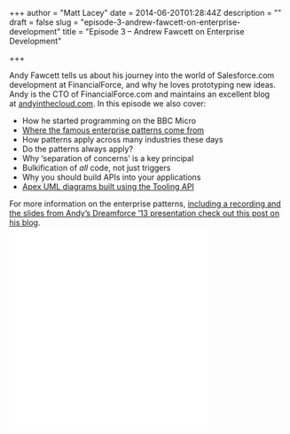 +++
author = "Matt Lacey"
date = 2014-06-20T01:28:44Z
description = ""
draft = false
slug = "episode-3-andrew-fawcett-on-enterprise-development"
title = "Episode 3 – Andrew Fawcett on Enterprise Development"

+++


<p>Andy Fawcett tells us about his journey into the world of Salesforce.com development at FinancialForce, and why he loves prototyping new ideas. Andy is the CTO of FinancialForce.com and maintains an excellent blog at <a href="http://andyinthecloud.com/" target="_blank">andyinthecloud.com</a>. In this episode we also cover:</p>
<ul>
<li>How he started programming on the BBC Micro</li>
<li><a href="http://andyinthecloud.com/category/design-patterns/" target="_blank">Where the famous enterprise patterns come from</a></li>
<li>How patterns apply across many industries these days</li>
<li>Do the patterns always apply?</li>
<li>Why &#8216;separation of concerns&#8217; is a key principal</li>
<li>Bulkification of <em>all</em> code, not just triggers</li>
<li>Why you should build APIs into your applications</li>
<li><a href="http://andyinthecloud.com/2014/03/17/going-native-with-the-apex-uml-tool-and-tooling-api/" target="_blank">Apex UML diagrams built using the Tooling API</a></li>
</ul>
<p>For more information on the enterprise patterns, <a href="http://andyinthecloud.com/2013/09/13/ideas-for-apex-enterprise-patterns-dreamforce-2013-session/" target="_blank">including a recording and the slides from Andy&#8217;s Dreamforce &#8217;13 presentation check out this post on his blog</a>.<br />
<iframe style="border: none;" src="//html5-player.libsyn.com/embed/episode/id/2878127/height/360/width/360/theme/legacy/direction/no/autoplay/no/autonext/no/thumbnail/yes/preload/no/no_addthis/no/" width="360" height="360" scrolling="no" allowfullscreen="allowfullscreen"></iframe></p>



